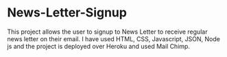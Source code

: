 # News-Letter-Signup
This project allows the user to signup to News Letter to receive regular news letter on their email.  I have used HTML, CSS, Javascript, JSON, Node js and the project is deployed over Heroku and used Mail Chimp.
